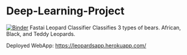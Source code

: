 # Deep-Learning-Project
[![Binder](https://mybinder.org/badge_logo.svg)](https://mybinder.org/v2/gh/ahed-jneed/Deep-Learning-Project.git/HEAD?urlpath=%2Fvoila%2Frender%2FLeopard_App.ipynb)
Fastai Leopard Classifier
Classifies 3 types of bears. African, Black, and Teddy Leopards.

Deployed WebApp: https://leopardsapp.herokuapp.com/
